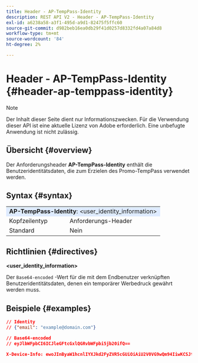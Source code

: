 ```yaml
---
title: Header - AP-TempPass-Identity
description: REST API V2 - Header - AP-TempPass-Identity
exl-id: a6238a58-a3f1-495d-a9d1-82475f5ffc60
source-git-commit: d982beb16ea0db29f41d0257d8332fd4a07a84d8
workflow-type: tm+mt
source-wordcount: '84'
ht-degree: 2%

---
```


# Header - AP-TempPass-Identity {#header-ap-temppass-identity}

>[!NOTE]
>
> Der Inhalt dieser Seite dient nur Informationszwecken. Für die Verwendung dieser API ist eine aktuelle Lizenz von Adobe erforderlich. Eine unbefugte Anwendung ist nicht zulässig.

## Übersicht {#overview}

Der Anforderungsheader <b>AP-TempPass-Identity</b> enthält die Benutzeridentitätsdaten, die zum Erzielen des Promo-TempPass verwendet werden.

## Syntax {#syntax}

<table>
   <tr>
      <td style="background-color: #DEEBFF;" colspan="2"><b>AP-TempPass-Identity</b>: &lt;user_identity_information&gt;</td>
   </tr>
   <tr>
      <td>Kopfzeilentyp</td>
      <td>Anforderungs-Header</td>
   </tr>
   <tr>
      <td>Standard</td>
      <td>Nein</td>
   </tr>
</table>

## Richtlinien {#directives}

<b>&lt;user_identity_information></b>

Der `Base64-encoded` -Wert für die mit dem Endbenutzer verknüpften Benutzeridentitätsdaten, denen ein temporärer Werbedruck gewährt werden muss.

## Beispiele {#examples}

```JSON
// Identity
// {"email": "example@domain.com"}

// Base64-encoded
// eyJlbWFpbCI6ICJleGFtcGxlQGRvbWFpbi5jb20ifQ==

X-Device-Info: ewoJInByaW1hcnlIYXJkd2FyZVR5cGUiOiAiU2V0VG9wQm94IiwKCSJtb2RlbCI6ICJUViA1dGggR2VuIiwKCSJtYW51ZmFjdHVyZXIiOiAiQXBwbGUiLAoJIm9zTmFtZSI6ICJ0dk9TIgoJIm9zVmVuZG9yIjogIkFwcGxlIiwKCSJvc1ZlcnNpb24iOiAiMTEuMCIKfQ==eyJlbWFpbCI6ICJleGFtcGxlQGRvbWFpbi5jb20ifQ==
```
